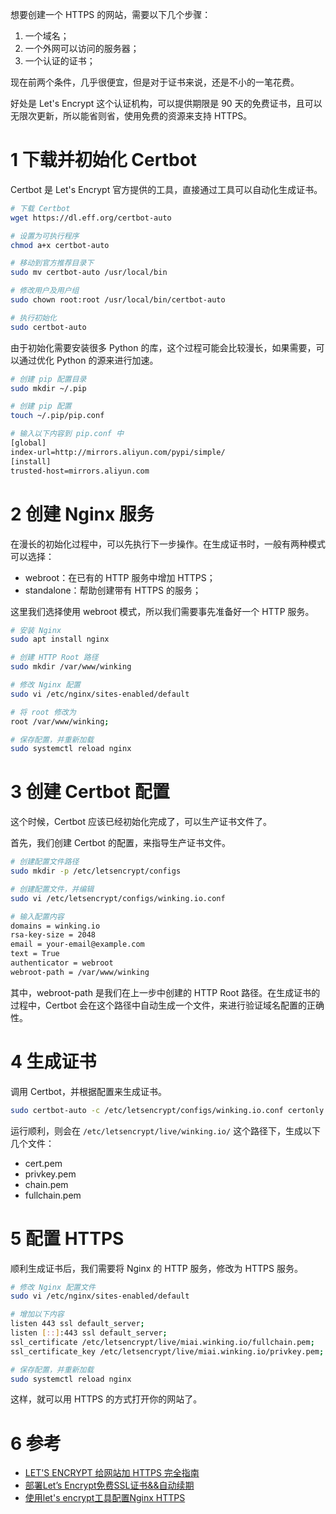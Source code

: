 想要创建一个 HTTPS 的网站，需要以下几个步骤：

1. 一个域名；
2. 一个外网可以访问的服务器；
3. 一个认证的证书；

现在前两个条件，几乎很便宜，但是对于证书来说，还是不小的一笔花费。

好处是 Let's Encrypt 这个认证机构，可以提供期限是 90 天的免费证书，且可以无限次更新，所以能省则省，使用免费的资源来支持 HTTPS。

# 1 下载并初始化 Certbot

Certbot 是 Let's Encrypt 官方提供的工具，直接通过工具可以自动化生成证书。

``` sh
# 下载 Certbot
wget https://dl.eff.org/certbot-auto

# 设置为可执行程序
chmod a+x certbot-auto

# 移动到官方推荐目录下
sudo mv certbot-auto /usr/local/bin

# 修改用户及用户组
sudo chown root:root /usr/local/bin/certbot-auto

# 执行初始化
sudo certbot-auto
```

由于初始化需要安装很多 Python 的库，这个过程可能会比较漫长，如果需要，可以通过优化 Python 的源来进行加速。

``` sh
# 创建 pip 配置目录
sudo mkdir ~/.pip

# 创建 pip 配置
touch ~/.pip/pip.conf

# 输入以下内容到 pip.conf 中
[global]
index-url=http://mirrors.aliyun.com/pypi/simple/
[install]
trusted-host=mirrors.aliyun.com
```

# 2 创建 Nginx 服务

在漫长的初始化过程中，可以先执行下一步操作。在生成证书时，一般有两种模式可以选择：

* webroot：在已有的 HTTP 服务中增加 HTTPS；
* standalone：帮助创建带有 HTTPS 的服务；

这里我们选择使用 webroot 模式，所以我们需要事先准备好一个 HTTP 服务。

``` sh
# 安装 Nginx
sudo apt install nginx

# 创建 HTTP Root 路径
sudo mkdir /var/www/winking

# 修改 Nginx 配置
sudo vi /etc/nginx/sites-enabled/default

# 将 root 修改为
root /var/www/winking;

# 保存配置，并重新加载
sudo systemctl reload nginx
```

# 3 创建 Certbot 配置

这个时候，Certbot 应该已经初始化完成了，可以生产证书文件了。

首先，我们创建 Certbot 的配置，来指导生产证书文件。

``` sh
# 创建配置文件路径
sudo mkdir -p /etc/letsencrypt/configs

# 创建配置文件，并编辑
sudo vi /etc/letsencrypt/configs/winking.io.conf

# 输入配置内容
domains = winking.io
rsa-key-size = 2048
email = your-email@example.com
text = True
authenticator = webroot
webroot-path = /var/www/winking
```

其中，webroot-path 是我们在上一步中创建的 HTTP Root 路径。在生成证书的过程中，Certbot 会在这个路径中自动生成一个文件，来进行验证域名配置的正确性。

# 4 生成证书

调用 Certbot，并根据配置来生成证书。

``` sh
sudo certbot-auto -c /etc/letsencrypt/configs/winking.io.conf certonly
```

运行顺利，则会在 `/etc/letsencrypt/live/winking.io/` 这个路径下，生成以下几个文件：

* cert.pem
* privkey.pem
* chain.pem
* fullchain.pem

# 5 配置 HTTPS

顺利生成证书后，我们需要将 Nginx 的 HTTP 服务，修改为 HTTPS 服务。

``` sh
# 修改 Nginx 配置文件
sudo vi /etc/nginx/sites-enabled/default

# 增加以下内容
listen 443 ssl default_server;
listen [::]:443 ssl default_server;
ssl_certificate /etc/letsencrypt/live/miai.winking.io/fullchain.pem;
ssl_certificate_key /etc/letsencrypt/live/miai.winking.io/privkey.pem;

# 保存配置，并重新加载
sudo systemctl reload nginx
```

这样，就可以用 HTTPS 的方式打开你的网站了。

# 6 参考

* [LET'S ENCRYPT 给网站加 HTTPS 完全指南](https://ksmx.me/letsencrypt-ssl-https/)
* [部署Let’s Encrypt免费SSL证书&&自动续期](https://www.linuxidc.com/Linux/2017-03/142248.htm)
* [使用let's encrypt工具配置Nginx HTTPS](https://www.jianshu.com/p/3c67562b88a5)

